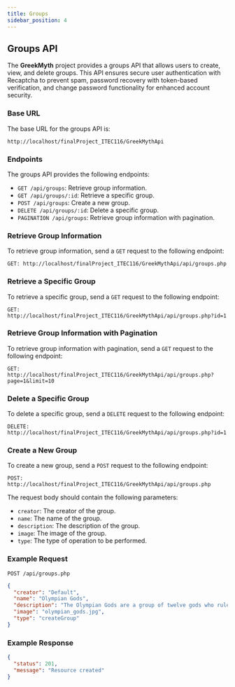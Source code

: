 ```yaml
---
title: Groups
sidebar_position: 4
---
```


## Groups API

The **GreekMyth** project provides a groups API that allows users to create, view, and delete groups. This API ensures secure user authentication with Recaptcha to prevent spam, password recovery with token-based verification, and change password functionality for enhanced account security.

### Base URL

The base URL for the groups API is:

```http
http://localhost/finalProject_ITEC116/GreekMythApi
```

### Endpoints

The groups API provides the following endpoints:

- `GET /api/groups`: Retrieve group information.
- `GET /api/groups/:id`: Retrieve a specific group.
- `POST /api/groups`: Create a new group.
- `DELETE /api/groups/:id`: Delete a specific group.
- `PAGINATION /api/groups`: Retrieve group information with pagination.

### Retrieve Group Information

To retrieve group information, send a `GET` request to the following endpoint:

```http
GET: http://localhost/finalProject_ITEC116/GreekMythApi/api/groups.php
```

### Retrieve a Specific Group

To retrieve a specific group, send a `GET` request to the following endpoint:

```http
GET: http://localhost/finalProject_ITEC116/GreekMythApi/api/groups.php?id=1
```

### Retrieve Group Information with Pagination

To retrieve group information with pagination, send a `GET` request to the following endpoint:

```http
GET: http://localhost/finalProject_ITEC116/GreekMythApi/api/groups.php?page=1&limit=10
```

### Delete a Specific Group

To delete a specific group, send a `DELETE` request to the following endpoint:

```http
DELETE: http://localhost/finalProject_ITEC116/GreekMythApi/api/groups.php?id=1
```

### Create a New Group

To create a new group, send a `POST` request to the following endpoint:

```http
POST: http://localhost/finalProject_ITEC116/GreekMythApi/api/groups.php
```

The request body should contain the following parameters:

- `creator`: The creator of the group.
- `name`: The name of the group.
- `description`: The description of the group.
- `image`: The image of the group.
- `type`: The type of operation to be performed.

### Example Request

```http
POST /api/groups.php
```

```json
{
  "creator": "Default",
  "name": "Olympian Gods",
  "description": "The Olympian Gods are a group of twelve gods who ruled the world after the Titans. They are the principal deities of the Greek pantheon, residing atop Mount Olympus. The Olympian Gods are associated with various aspects of life, such as love, war, wisdom, and the sea.",
  "image": "olympian_gods.jpg",
  "type": "createGroup"
}
```

### Example Response

```json
{
  "status": 201,
  "message": "Resource created"
}
```

